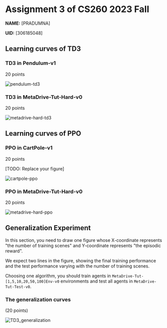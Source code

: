 # Assignment 3 of CS260 2023 Fall

**NAME:** [PRADUMNA]

**UID:** [306185048]


## Learning curves of TD3

### TD3 in Pendulum-v1

20 points

![pendulum-td3](https://github.com/pradumna-gautam/cs260r-assignment-2023fall/assets/65444978/cc283548-1126-4d35-8f6b-3fef34c185eb)


### TD3 in MetaDrive-Tut-Hard-v0

20 points

![metadrive-hard-td3](https://github.com/pradumna-gautam/cs260r-assignment-2023fall/assets/65444978/34a133c6-d19b-4bae-9e49-7389621e3779)


## Learning curves of PPO


### PPO in CartPole-v1

20 points

[TODO: Replace your figure]

![cartpole-ppo](https://github.com/pradumna-gautam/cs260r-assignment-2023fall/assets/65444978/db98d0a1-dbb0-48b6-81d9-13b0eb721f63)

### PPO in MetaDrive-Tut-Hard-v0

20 points

![metadrive-hard-ppo](https://github.com/pradumna-gautam/cs260r-assignment-2023fall/assets/65444978/36d5c25f-616b-42fa-af4d-6f0d3a845241)

## Generalization Experiment

In this section, you need to draw one figure
whose X-coordinate represents "the number of training scenes" and 
Y-coordinate represents "the episodic reward".

We expect two lines in the figure, showing the final training performance and 
the test performance varying with the number of training scenes. 

Choosing one algorithm, you should train agents in `MetaDrive-Tut-[1,5,10,20,50,100]Env-v0` environments and test all agents in `MetaDrive-Tut-Test-v0`.


### The generalization curves

(20 points)

![TD3_generalization](https://github.com/pradumna-gautam/cs260r-assignment-2023fall/assets/65444978/c2cd36b3-07e0-4ffc-bf28-e4e906389cc6)





